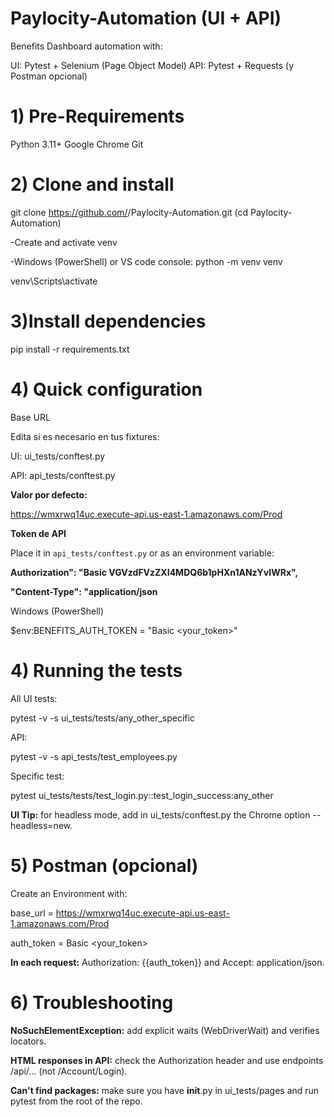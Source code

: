 # Paylocity-Automation (UI + API)

Benefits Dashboard automation with:

UI: Pytest + Selenium (Page Object Model)
API: Pytest + Requests (y Postman opcional)

# 1) Pre-Requirements
Python 3.11+
Google Chrome
Git

# 2) Clone and install
git clone https://github.com/<tu-usuario>/Paylocity-Automation.git
(cd Paylocity-Automation)

-Create and activate venv

-Windows (PowerShell) or VS code console:
python -m venv venv

venv\Scripts\activate

# 3)Install dependencies
pip install -r requirements.txt

# 4) Quick configuration
Base URL

Edita si es necesario en tus fixtures:

UI: ui_tests/conftest.py

API: api_tests/conftest.py

**Valor por defecto:**

https://wmxrwq14uc.execute-api.us-east-1.amazonaws.com/Prod

**Token de API**

Place it in `api_tests/conftest.py` or as an environment variable:


**Authorization": "Basic VGVzdFVzZXI4MDQ6b1pHXn1ANzYvIWRx",**

  **"Content-Type": "application/json**

Windows (PowerShell)

$env:BENEFITS_AUTH_TOKEN = "Basic <your_token>"


# 4) Running the tests

All UI tests:

pytest -v -s ui_tests/tests/any_other_specific

API:

pytest -v -s api_tests/test_employees.py 

Specific test:

pytest ui_tests/tests/test_login.py::test_login_success:any_other


**UI Tip:** for headless mode, add in ui_tests/conftest.py the Chrome option --headless=new.

# 5) Postman (opcional)

Create an Environment with:

base_url = https://wmxrwq14uc.execute-api.us-east-1.amazonaws.com/Prod

auth_token = Basic <your_token>

**In each request:** Authorization: {{auth_token}} and Accept: application/json.

# 6) Troubleshooting

**NoSuchElementException:** add explicit waits (WebDriverWait) and verifies locators.

**HTML responses in API:** check the Authorization header and use endpoints /api/... (not /Account/Login).

**Can't find packages:** make sure you have __init__.py in ui_tests/pages and run pytest from the root of the repo.
